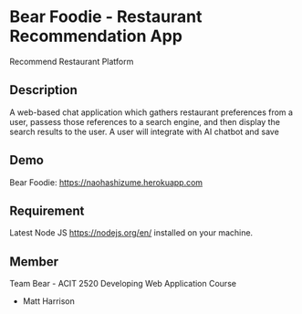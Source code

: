 Bear Foodie - Restaurant Recommendation App
====
Recommend Restaurant Platform

## Description

A web-based chat application which gathers restaurant preferences from a user, passess those references to 
a search engine, and then display the search results to the user. A user will integrate with AI chatbot and save 

## Demo

Bear Foodie: https://naohashizume.herokuapp.com

## Requirement

Latest Node JS https://nodejs.org/en/ installed on your machine.

## Member 

Team Bear - ACIT 2520 Developing Web Application Course

* Matt Harrison
